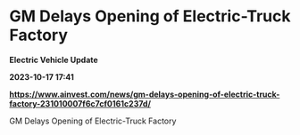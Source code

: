 # GM Delays Opening of Electric-Truck Factory
**Electric Vehicle Update**

**2023-10-17 17:41**

**https://www.ainvest.com/news/gm-delays-opening-of-electric-truck-factory-231010007f6c7cf0161c237d/**

GM Delays Opening of Electric-Truck Factory